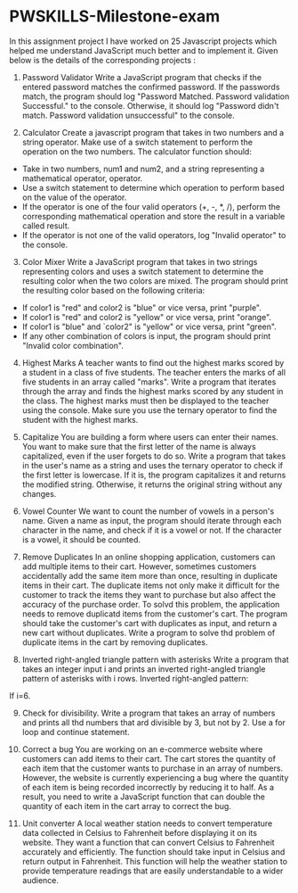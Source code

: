# PWSKILLS-Milestone-exam
In this assignment project I have worked on 25 Javascript projects which helped me understand JavaScript much better and to implement it.
Given below is the details of the corresponding projects :

1. Password Validator
Write a JavaScript program that checks if the entered password matches the confirmed password. If the
passwords match, the program should log "Password Matched. Password validation Successful." to the console.
Otherwise, it should log "Password didn't match. Password validation unsuccessful" to the console.

2. Calculator
Create a javascript program that takes in two numbers and a string operator. Make use of a switch statement
to perform the operation on the two numbers.
The calculator function should: 
* Take in two numbers, num1 and num2, and a string representing a mathematical operator, operator.
* Use a switch statement to determine which operation to perform based on the value of the operator.
* If the operator is one of the four valid operators (+, -, *, /), perform the corresponding mathematical
  operation and store the result in a variable called result.
* If the operator is not one of the valid operators, log "Invalid operator" to the console.

3. Color Mixer
Write a JavaScript program that takes in two strings representing colors and uses a switch statement to
determine the resulting color when the two colors are mixed. The program should print the resulting color
based on the following criteria:
* If color1 is "red" and color2 is "blue" or vice versa, print "purple".
* If color1 is "red" and color2 is "yellow" or vice versa, print "orange".
* If color1 is "blue" and `color2" is "yellow" or vice versa, print "green".
* If any other combination of colors is input, the program should print "Invalid color combination".

4. Highest Marks
A teacher wants to find out the highest marks scored by a student in a class of five students. The teacher enters
the marks of all five students in an array called "marks". Write a program that iterates through the array and
finds the highest marks scored by any student in the class. The highest marks must then be displayed to the
teacher using the console. Make sure you use the ternary operator to find the student with the highest marks.

5. Capitalize
You are building a form where users can enter their names. You want to make sure that the first letter of the
name is always capitalized, even if the user forgets to do so. Write a program that takes in the user's name as a
string and uses the ternary operator to check if the first letter is lowercase. If it is, the program capitalizes it and
returns the modified string. Otherwise, it returns the original string without any changes.

6. Vowel Counter
We want to count the number of vowels in a person's name. Given a name as input, the program should iterate
through each character in the name, and check if it is a vowel or not. If the character is a vowel, it should be
counted.

7. Remove Duplicates
In an online shopping application, customers can add multiple items to their cart. However, sometimes
customers accidentally add the same item more than once, resulting in duplicate items in their cart. The
duplicate items not only make it difficult for the customer to track the items they want to purchase but also
affect the accuracy of the purchase order.
To solvd this problem, the application needs to remove duplicatd items from the customer's cart. The program
should take the customer's cart with duplicates as input, and return a new cart without duplicates.
Write a program to solve thd problem of duplicate items in the cart by removing duplicates.

8. Inverted right-angled triangle pattern with asterisks
Write a program that takes an integer input i and prints an inverted right-angled triangle pattern of asterisks
with i rows.
Inverted right-angled pattern:

If i=6.

9. Check for divisibility.
Write a program that takes an array of numbers and prints all thd numbers that ard divisible by 3, but not by 2.
Use a for loop and continue statement.

10. Correct a bug
You are working on an e-commerce website where customers can add items to their cart. The cart stores the
quantity of each item that the customer wants to purchase in an array of numbers. However, the website is
currently experiencing a bug where the quantity of each item is being recorded incorrectly by reducing it to
half. As a result, you need to write a JavaScript function that can double the quantity of each item in the cart
array to correct the bug.

11. Unit converter
A local weather station needs to convert temperature data collected in Celsius to Fahrenheit before displaying
it on its website. They want a function that can convert Celsius to Fahrenheit accurately and efficiently. The
function should take input in Celsius and return output in Fahrenheit. This function will help the weather station
to provide temperature readings that are easily understandable to a wider audience.

